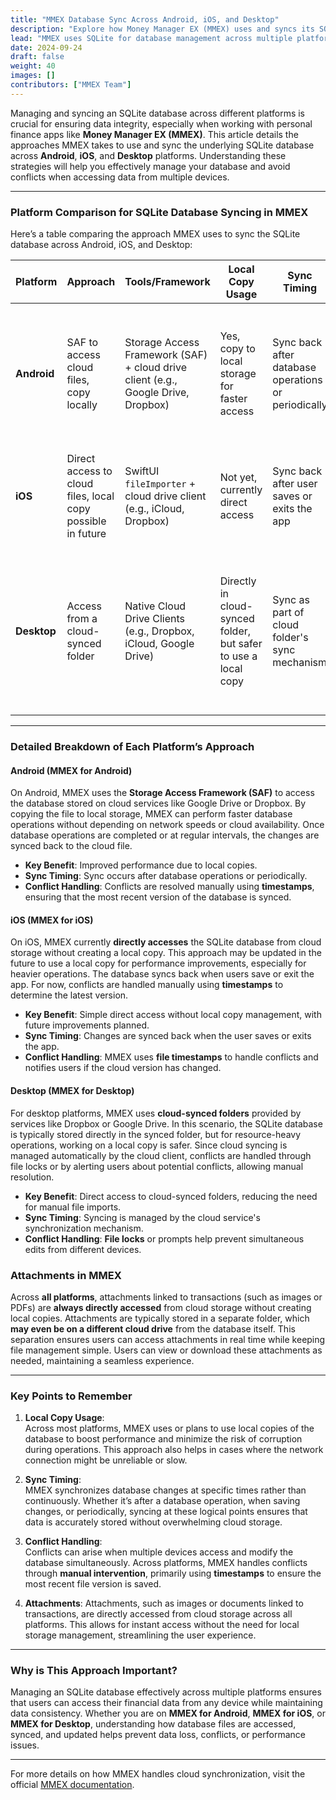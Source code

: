 ```yaml
---
title: "MMEX Database Sync Across Android, iOS, and Desktop"
description: "Explore how Money Manager EX (MMEX) uses and syncs its SQLite database file across Android, iOS, and Desktop platforms. Learn the best practices for managing database copies, syncing, and handling conflicts."
lead: "MMEX uses SQLite for database management across multiple platforms. Follow this guide to understand the different approaches MMEX takes on Android, iOS, and Desktop for using and syncing the database file while ensuring data integrity."
date: 2024-09-24
draft: false
weight: 40
images: []
contributors: ["MMEX Team"]
---
```


Managing and syncing an SQLite database across different platforms is crucial for ensuring data integrity, especially when working with personal finance apps like **Money Manager EX (MMEX)**. This article details the approaches MMEX takes to use and sync the underlying SQLite database across **Android**, **iOS**, and **Desktop** platforms. Understanding these strategies will help you effectively manage your database and avoid conflicts when accessing data from multiple devices.

---

### **Platform Comparison for SQLite Database Syncing in MMEX**

Here’s a table comparing the approach MMEX uses to sync the SQLite database across Android, iOS, and Desktop:

| **Platform** | **Approach** | **Tools/Framework** | **Local Copy Usage** | **Sync Timing** | **Conflict Handling** | **Best Practice Summary** |
|--------------|--------------|---------------------|----------------------|-----------------|-----------------------|---------------------------|
| **Android**  | SAF to access cloud files, copy locally | Storage Access Framework (SAF) + cloud drive client (e.g., Google Drive, Dropbox) | Yes, copy to local storage for faster access | Sync back after database operations or periodically | Handle conflicts manually using timestamps | Use SAF to access the database, work on a local copy, sync changes when done, manage conflicts manually |
| **iOS**      | Direct access to cloud files, local copy possible in future | SwiftUI `fileImporter` + cloud drive client (e.g., iCloud, Dropbox) | Not yet, currently direct access | Sync back after user saves or exits the app | Use file timestamps | Currently directly access files, local copy may be used in the future to improve performance |
| **Desktop**  | Access from a cloud-synced folder | Native Cloud Drive Clients (e.g., Dropbox, iCloud, Google Drive) | Directly in cloud-synced folder, but safer to use a local copy | Sync as part of cloud folder's sync mechanism | Use file locks, alert users to handle conflicts | Access SQLite from a cloud-synced directory, use local copies for heavy operations, manage conflicts with locks or prompts |

---

### **Detailed Breakdown of Each Platform’s Approach**

#### **Android (MMEX for Android)**
On Android, MMEX uses the **Storage Access Framework (SAF)** to access the database stored on cloud services like Google Drive or Dropbox. By copying the file to local storage, MMEX can perform faster database operations without depending on network speeds or cloud availability. Once database operations are completed or at regular intervals, the changes are synced back to the cloud file.  
- **Key Benefit**: Improved performance due to local copies.
- **Sync Timing**: Sync occurs after database operations or periodically.
- **Conflict Handling**: Conflicts are resolved manually using **timestamps**, ensuring that the most recent version of the database is synced.

#### **iOS (MMEX for iOS)**
On iOS, MMEX currently **directly accesses** the SQLite database from cloud storage without creating a local copy. This approach may be updated in the future to use a local copy for performance improvements, especially for heavier operations. The database syncs back when users save or exit the app. For now, conflicts are handled manually using **timestamps** to determine the latest version.  
- **Key Benefit**: Simple direct access without local copy management, with future improvements planned.
- **Sync Timing**: Changes are synced back when the user saves or exits the app.
- **Conflict Handling**: MMEX uses **file timestamps** to handle conflicts and notifies users if the cloud version has changed.

#### **Desktop (MMEX for Desktop)**
For desktop platforms, MMEX uses **cloud-synced folders** provided by services like Dropbox or Google Drive. In this scenario, the SQLite database is typically stored directly in the synced folder, but for resource-heavy operations, working on a local copy is safer. Since cloud syncing is managed automatically by the cloud client, conflicts are handled through file locks or by alerting users about potential conflicts, allowing manual resolution.  
- **Key Benefit**: Direct access to cloud-synced folders, reducing the need for manual file imports.
- **Sync Timing**: Syncing is managed by the cloud service's synchronization mechanism.
- **Conflict Handling**: **File locks** or prompts help prevent simultaneous edits from different devices.


### **Attachments in MMEX**

Across **all platforms**, attachments linked to transactions (such as images or PDFs) are **always directly accessed** from cloud storage without creating local copies. Attachments are typically stored in a separate folder, which **may even be on a different cloud drive** from the database itself. This separation ensures users can access attachments in real time while keeping file management simple. Users can view or download these attachments as needed, maintaining a seamless experience.

---

### **Key Points to Remember**

1. **Local Copy Usage**:  
   Across most platforms, MMEX uses or plans to use local copies of the database to boost performance and minimize the risk of corruption during operations. This approach also helps in cases where the network connection might be unreliable or slow.

2. **Sync Timing**:  
   MMEX synchronizes database changes at specific times rather than continuously. Whether it’s after a database operation, when saving changes, or periodically, syncing at these logical points ensures that data is accurately stored without overwhelming cloud storage.

3. **Conflict Handling**:  
   Conflicts can arise when multiple devices access and modify the database simultaneously. Across platforms, MMEX handles conflicts through **manual intervention**, primarily using **timestamps** to ensure the most recent file version is saved.

4. **Attachments**:
   Attachments, such as images or documents linked to transactions, are directly accessed from cloud storage across all platforms. This allows for instant access without the need for local storage management, streamlining the user experience.

---

### **Why is This Approach Important?**

Managing an SQLite database effectively across multiple platforms ensures that users can access their financial data from any device while maintaining data consistency. Whether you are on **MMEX for Android**, **MMEX for iOS**, or **MMEX for Desktop**, understanding how database files are accessed, synced, and updated helps prevent data loss, conflicts, or performance issues.

---

For more details on how MMEX handles cloud synchronization, visit the official [MMEX documentation](../../docs/features/usecloud).
